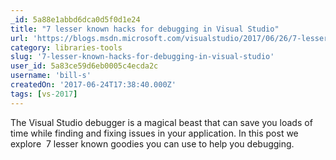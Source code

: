 ```yaml
---
_id: 5a88e1abbd6dca0d5f0d1e24
title: "7 lesser known hacks for debugging in Visual Studio"
url: 'https://blogs.msdn.microsoft.com/visualstudio/2017/06/26/7-lesser-known-hacks-for-debugging-in-visual-studio/'
category: libraries-tools
slug: '7-lesser-known-hacks-for-debugging-in-visual-studio'
user_id: 5a83ce59d6eb0005c4ecda2c
username: 'bill-s'
createdOn: '2017-06-24T17:38:40.000Z'
tags: [vs-2017]
---
```


The Visual Studio debugger is a magical beast that can save you loads of time while finding and fixing issues in your application. In this post we explore  7 lesser known goodies you can use to help you debugging.
